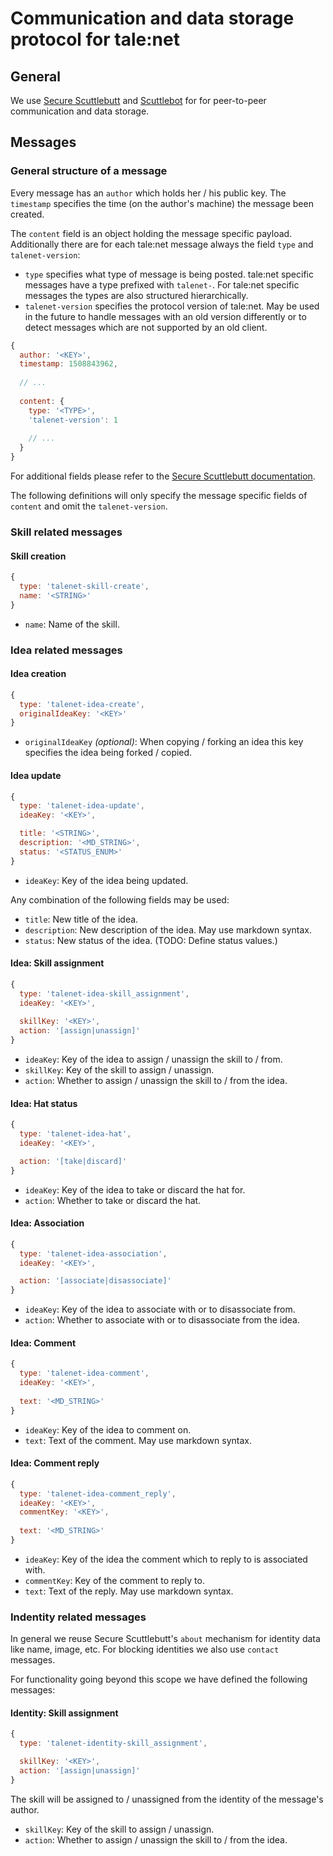 # Communication and data storage protocol for tale:net

## General

We use [Secure Scuttlebutt](https://ssbc.github.io/secure-scuttlebutt/) and [Scuttlebot](https://scuttlebot.io/) for
for peer-to-peer communication and data storage.

## Messages

### General structure of a message

Every message has an `author` which holds her / his public key. The `timestamp` specifies the time (on the author's
machine) the message been created.

The `content` field is an object holding the message specific payload. Additionally there are for each tale:net message
always the field `type` and `talenet-version`:

* `type` specifies what type of message is being posted. tale:net specific messages have a type prefixed with `talenet-`.
  For tale:net specific messages the types are also structured hierarchically.
* `talenet-version` specifies the protocol version of tale:net. May be used in the future to handle messages with an old
  version differently or to detect messages which are not supported by an old client.

```javascript
{
  author: '<KEY>',
  timestamp: 1508843962,
  
  // ...
  
  content: {
    type: '<TYPE>',
    'talenet-version': 1
    
    // ...
  }
}
```

For additional fields please refer to the
[Secure Scuttlebutt documentation](https://ssbc.github.io/secure-scuttlebutt/).

The following definitions will only specify the message specific fields of `content` and omit the `talenet-version`.

### Skill related messages

#### Skill creation

```javascript
{
  type: 'talenet-skill-create',
  name: '<STRING>'
}
```

* `name`: Name of the skill.

### Idea related messages

#### Idea creation

```javascript
{
  type: 'talenet-idea-create',
  originalIdeaKey: '<KEY>'
}
```

* `originalIdeaKey` *(optional)*: When copying / forking an idea this key specifies the idea being forked / copied. 

#### Idea update

```javascript
{
  type: 'talenet-idea-update',
  ideaKey: '<KEY>',

  title: '<STRING>',
  description: '<MD_STRING>',
  status: '<STATUS_ENUM>'
}
```

* `ideaKey`: Key of the idea being updated.

Any combination of the following fields may be used:

* `title`: New title of the idea.
* `description`: New description of the idea. May use markdown syntax.
* `status`: New status of the idea. (TODO: Define status values.) 

#### Idea: Skill assignment

```javascript
{
  type: 'talenet-idea-skill_assignment',
  ideaKey: '<KEY>',
 
  skillKey: '<KEY>',
  action: '[assign|unassign]'
}
```

* `ideaKey`: Key of the idea to assign / unassign the skill to / from.
* `skillKey`: Key of the skill to assign / unassign.
* `action`: Whether to assign / unassign the skill to / from the idea.

#### Idea: Hat status

```javascript
{
  type: 'talenet-idea-hat',
  ideaKey: '<KEY>',

  action: '[take|discard]'
}
```

* `ideaKey`: Key of the idea to take or discard the hat for.
* `action`: Whether to take or discard the hat. 

#### Idea: Association

```javascript
{
  type: 'talenet-idea-association',
  ideaKey: '<KEY>',

  action: '[associate|disassociate]'
}
```

* `ideaKey`: Key of the idea to associate with or to disassociate from.
* `action`: Whether to associate with or to disassociate from the idea.

#### Idea: Comment

```javascript
{
  type: 'talenet-idea-comment',
  ideaKey: '<KEY>',
  
  text: '<MD_STRING>'
}
```

* `ideaKey`: Key of the idea to comment on.
* `text`: Text of the comment. May use markdown syntax.

#### Idea: Comment reply

```javascript
{
  type: 'talenet-idea-comment_reply',
  ideaKey: '<KEY>',
  commentKey: '<KEY>',
  
  text: '<MD_STRING>'
}
```

* `ideaKey`: Key of the idea the comment which to reply to is associated with.
* `commentKey`: Key of the comment to reply to.
* `text`: Text of the reply. May use markdown syntax.

### Indentity related messages

In general we reuse Secure Scuttlebutt's `about` mechanism for identity data like
name, image, etc. For blocking identities we also use `contact` messages.

For functionality going beyond this scope we have defined the
following messages:

#### Identity: Skill assignment

```javascript
{
  type: 'talenet-identity-skill_assignment',

  skillKey: '<KEY>',
  action: '[assign|unassign]'
}
```

The skill will be assigned to / unassigned from the identity of the message's author.

* `skillKey`: Key of the skill to assign / unassign.
* `action`: Whether to assign / unassign the skill to / from the idea.
